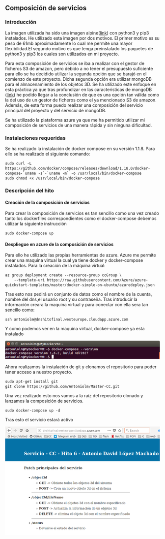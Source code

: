 ## Composición de servicios

### Introducción

La imagen utilizada ha sido una imagen alpine([link](https://hub.docker.com/r/frolvlad/alpine-python3/)) con python3 y pip3 instalados. He utilizado esta imagen por dos motivos. El primer motivo es su peso de 61mb aproximadamente lo cual me permite una mayor flexibilidad.El segundo motivo es que tenga preinstalado los paquetes de python3 y pip3 los cuales son utilizados en mi proyecto.

Para esta composición de servicios se iba a realizar con el gestor de ficheros S3 de amazon, pero debido a no tener el presupuesto suficiente para ello se ha decidido utilizar la segunda opción que se barajó en el comienzo de este proyecto. Dicha segunda opción era utilizar mongoDB para el almacenamiento de los objetos 3D. Se ha utilizado este enfoque en esta práctica ya que tras profundizar en las caracteristicas de mongoDB ([link](https://www.mongodb.com/blog/post/storing-large-objects-and-files-in-mongodb)) he podido llegar a la conclusión de que es una opción tan válida como la del uso de un gestor de ficheros como el ya mencionado S3 de amazon. Además, de esta forma puedo realizar una composición del servicio principal del proyecto y del servicio de mongoDB.

Se ha utilizado la plataforma azure ya que me ha permitido utilizar mi composición de servicios de una manera rápida y sin ninguna dificultad.


### Instalaciones requeridas

Se ha realizado la instalación de docker compose en su versión 1.1.8. Para ello se ha realizado el siguiente comando:

```
sudo curl -L https://github.com/docker/compose/releases/download/1.18.0/docker-compose-`uname -s`-`uname -m` -o /usr/local/bin/docker-compose
sudo chmod +x /usr/local/bin/docker-compose
```

### Descripción del hito

#### Creación de la composición de servicios
Para crear la composición de servicios es tan sencillo como una vez creado tanto los dockerfiles correspondientes como el docker-compose debemos utilizar la siguiente instrucción
```
sudo docker-compose up
```

#### Despliegue en azure de la composición de servicios
Para ello he utilizado las propias herramientas de azure. Azure me permite crear una maquina virtual la cual ya tiene docker y docker-compose instalados. Para la creación de la máquina virtual:
```
az group deployment create --resource-group ccGroup \
    --template-uri https://raw.githubusercontent.com/Azure/azure-quickstart-templates/master/docker-simple-on-ubuntu/azuredeploy.json
```
Tras esto nos pedirá un conjunto de datos como el nombre de la cuenta, nombre del dns,el usuario root y su contraseña. Tras introducir la información creara la maquina virtual y para conectar con ella sera tan sencillo como:
```
ssh antoniolm@dnshitofinal.westeurope.cloudapp.azure.com
```

Y como podemos ver en la maquina virtual, docker-compose ya esta instalado

![Imagen](imgs/dockerCompose-Version.png)


Ahora realizamos la instalación de git y clonamos el repositorio para poder tener acceso a nuestro proyecto.
```
sudo apt-get install git
git clone https://github.com/Antoniolm/Master-CC.git
```

Una vez realizado esto nos vamos a la raiz del repositorio clonado y lanzamos la composición de servicios.

```
sudo docker-compose up -d
```
Tras esto el servicio estará activo

![Imagen](imgs/mainPage.png)
